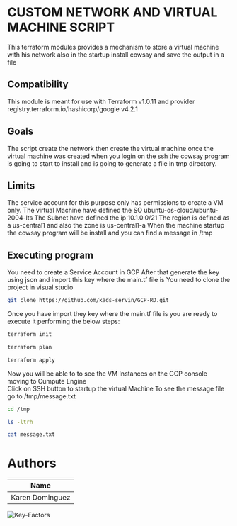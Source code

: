 # CUSTOM NETWORK AND VIRTUAL MACHINE SCRIPT

This terraform modules provides a mechanism to store a virtual machine with his network also in the startup install cowsay and save the output in a file

## Compatibility

This module is meant for use with Terraform v1.0.11 and  provider registry.terraform.io/hashicorp/google v4.2.1


## Goals

The script create the network then create  the virtual machine once the virtual machine was created when you login on the ssh the cowsay program is going to start to install and is going to generate a file in tmp directory.


## Limits

The service account for this purpose only has permissions to create a VM only.
The virtual Machine have defined the SO ubuntu-os-cloud/ubuntu-2004-lts
The Subnet have defined the ip 10.1.0.0/21
The region is defined as a us-central1 and also the zone is us-central1-a
When the machine startup the cowsay program will be install and you can find a message in /tmp


## Executing program

You need to create a Service Account in GCP
After that generate the key using json and import this key where the main.tf file is
You need to clone the project in visual studio
 
```bash
git clone https://github.com/kads-servin/GCP-RD.git
```
Once you have import they key where the main.tf file is you are ready to execute it performing the below steps:  

```bash
terraform init
```
```bash
terraform plan
```
```bash
terraform apply
```

Now you will be able to to see the VM Instances on the GCP console  moving to Cumpute Engine  
Click on SSH button to startup the virtual Machine 
To see the message file go to /tmp/message.txt  

```bash
cd /tmp
```

```bash
ls -ltrh
```

```bash
cat message.txt
```
# Authors
|        Name       |
|-------------------|
|  Karen Dominguez  |

![Key-Factors](https://user-images.githubusercontent.com/78040799/145109198-32d281a7-e9d5-4de6-aff3-dc8f5bd6ad7d.png)